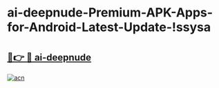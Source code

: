 # ai-deepnude-Premium-APK-Apps-for-Android-Latest-Update-!ssysa

# <h2><a href="https://xi09h8.esa.edu.pl?title=ai-deepnude&ref=ssysa">🔗👉 🔴 ai-deepnude</a></h2>

[![acn](https://github.com/user-attachments/assets/0f9c940e-d8b0-45ae-aac7-cd30a18b3e1c)](https://xi09h8.esa.edu.pl?title=ai-deepnude&ref=ssysa)

